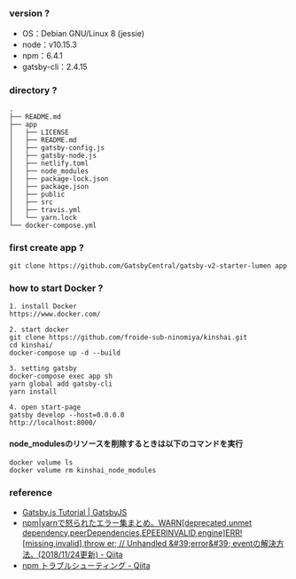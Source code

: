 ### version ?
- OS：Debian GNU/Linux 8 (jessie)
- node：v10.15.3
- npm：6.4.1
- gatsby-cli：2.4.15

### directory ?
```
.
├── README.md
├── app
│   ├── LICENSE
│   ├── README.md
│   ├── gatsby-config.js
│   ├── gatsby-node.js
│   ├── netlify.toml
│   ├── node_modules
│   ├── package-lock.json
│   ├── package.json
│   ├── public
│   ├── src
│   ├── travis.yml
│   └── yarn.lock
└── docker-compose.yml
```

### first create app ?
```
git clone https://github.com/GatsbyCentral/gatsby-v2-starter-lumen app
```

### how to start Docker ?
```
1. install Docker
https://www.docker.com/

2. start docker
git clone https://github.com/froide-sub-ninomiya/kinshai.git
cd kinshai/
docker-compose up -d --build

3. setting gatsby
docker-compose exec app sh
yarn global add gatsby-cli
yarn install

4. open start-page
gatsby develop --host=0.0.0.0
http://localhost:8000/
```

#### node_modulesのリソースを削除するときは以下のコマンドを実行
```
docker volume ls
docker volume rm kinshai_node_modules
```

### reference
- [Gatsby\.js Tutorial \| GatsbyJS](https://www.gatsbyjs.org/tutorial/)
- [npm\|yarnで怒られたエラー集まとめ。WARN\[deprecated,unmet dependency,peerDependencies,EPEERINVALID,engine\]ERR\!\[missing,invalid\],throw er; // Unhandled &\#39;error&\#39; eventの解決方法。\(2018/11/24更新\) \- Qiita](https://qiita.com/M-ISO/items/d693ac892549fc95c14c)
- [npm トラブルシューティング \- Qiita](https://qiita.com/hatai/items/ba6eadb758a667345b27)